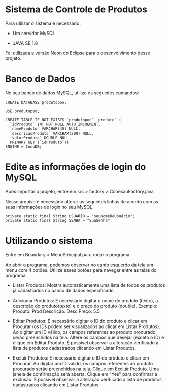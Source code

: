 # Sistema de Controle de Produtos

Para utilizar o sistema é necessário:

- Um servidor MySQL

- JAVA SE 1.8

Foi utilizada a versão Neon do Eclipse para o desenvolvimento desse projeto.

# Banco de Dados

No seu banco de dados MySQL, utilize os seguintes comandos:
```
CREATE DATABASE produtopoo;

USE produtopoo;

CREATE TABLE IF NOT EXISTS `produtopoo`.`produto` (
  `idProduto` INT NOT NULL AUTO_INCREMENT,
  `nomeProduto` VARCHAR(45) NULL,
  `descricaoProduto` VARCHAR(200) NULL,
  `valorProduto` DOUBLE NULL,
  PRIMARY KEY (`idProduto`))
ENGINE = InnoDB;
```

# Edite as informações de login do MySQL

Após importar o projeto, entre em src > factory > ConexaoFactory.java

Nesse arquivo é necessário alterar as seguintes linhas de acordo com as suas informações de login no seu MySQL.
```
private static final String USUARIO = "seuNomeDeUsuário";
private static final String SENHA = "SuaSenha";
```

# Utilizando o sistema

Entre em Boundary > MenuPrincipal para rodar o programa.
	
Ao abrir o programa, podemos observar no canto esquerdo da tela um menu com 4 botões. 
Utilize esses botões para navegar entre as telas do programa.
	
- Listar Produtos: 
	Mostra automaticamente uma lista de todos os produtos já cadastrados no banco de dados especificado
	
- Adicionar Produtos: É necessário digitar o nome do produto (texto), a descrição do produto(texto) e o preço do produto (double).
	Exemplo: Produto: Prod
	 Descrição: Desc
	 Preço: 5.5
				 
- Editar Produtos:
	É necessário digitar o ID do produto e clicar em Procurar (os IDs podem ser visualizados ao clicar em Listar Produtos).
	Ao digitar um ID válido, os campos referentes ao produto procurado serão preenchidos na tela.
	Altere os campos que desejar (exceto o ID) e clique em Editar Produto.
	É possível observar a alteração verificado a lista de produtos cadastrados clicando em Listar Produtos.
					   
- Excluir Produtos:
	É necessário digitar o ID do produto e clicar em Procurar.
	Ao digitar um ID válido, os campos referentes ao produto procurado serão preenchidos na tela.
	Clique em Excluir Produto.
	Uma janela de confirmação será aberta. Clique em "Yes" para confirmar a exclusão.
	É possível observar a alteração verificado a lista de produtos cadastrados clicando em Listar Produtos.					   
